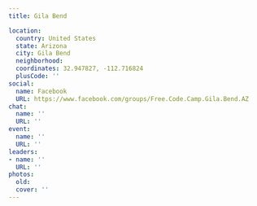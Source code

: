 ```yaml
---
title: Gila Bend

location:
  country: United States
  state: Arizona
  city: Gila Bend
  neighborhood: 
  coordinates: 32.947827, -112.716824
  plusCode: ''
social:
  name: Facebook
  URL: https://www.facebook.com/groups/Free.Code.Camp.Gila.Bend.AZ
chat:
  name: ''
  URL: ''
event:
  name: ''
  URL: ''
leaders:
- name: ''
  URL: ''
photos:
  old: 
  cover: ''
---
```

